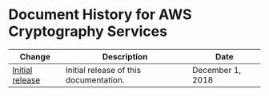 # Document History for AWS Cryptography Services<a name="document-history"></a>

| Change | Description | Date | 
| --- |--- |--- |
| [Initial release](https://docs.aws.amazon.com/) | Initial release of this documentation\. | December 1, 2018 | 